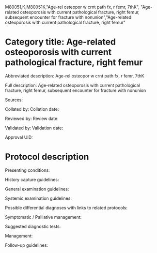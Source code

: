 M80051,K,M80051K,"Age-rel osteopor w crnt path fx, r femr, 7thK", "Age-related osteoporosis with current pathological fracture, right femur, subsequent encounter for fracture with nonunion","Age-related osteoporosis with current pathological fracture, right femur"
# Category title: Age-related osteoporosis with current pathological fracture, right femur

Abbreviated description: Age-rel osteopor w crnt path fx, r femr, 7thK

Full description: Age-related osteoporosis with current pathological fracture, right femur, subsequent encounter for fracture with nonunion

Sources:

Collated by:
Collation date:

Reviewed by:
Review date:

Validated by:
Validation date:

Approval UID:

# Protocol description

Presenting conditions:

History capture guidelines:

General examination guidelines:

Systemic examination guidelines:

Possible differential diagnoses with links to related protocols:

Symptomatic / Palliative management:

Suggested diagnostic tests:

Management:

Follow-up guidelines:
